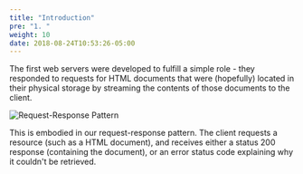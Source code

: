 ```yaml
---
title: "Introduction"
pre: "1. "
weight: 10
date: 2018-08-24T10:53:26-05:00
---
```


The first web servers were developed to fulfill a simple role - they responded to requests for HTML documents that were (hopefully) located in their physical storage by streaming the contents of those documents to the client.

![Request-Response Pattern](.guides/img/request-response-pattern.png)

This is embodied in our request-response pattern.  The client requests a resource (such as a HTML document), and receives either a status 200 response (containing the document), or an error status code explaining why it couldn't be retrieved.